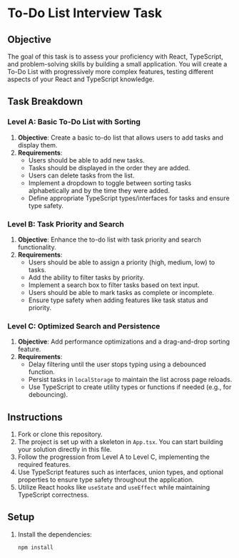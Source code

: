# To-Do List Interview Task

## Objective

The goal of this task is to assess your proficiency with React, TypeScript, and problem-solving skills by building a small application. You will create a To-Do List with progressively more complex features, testing different aspects of your React and TypeScript knowledge.

## Task Breakdown

### Level A: Basic To-Do List with Sorting

1. **Objective**: Create a basic to-do list that allows users to add tasks and display them.
2. **Requirements**:
   - Users should be able to add new tasks.
   - Tasks should be displayed in the order they are added.
   - Users can delete tasks from the list.
   - Implement a dropdown to toggle between sorting tasks alphabetically and by the time they were added.
   - Define appropriate TypeScript types/interfaces for tasks and ensure type safety.

### Level B: Task Priority and Search

1. **Objective**: Enhance the to-do list with task priority and search functionality.
2. **Requirements**:
   - Users should be able to assign a priority (high, medium, low) to tasks.
   - Add the ability to filter tasks by priority.
   - Implement a search box to filter tasks based on text input.
   - Users should be able to mark tasks as complete or incomplete.
   - Ensure type safety when adding features like task status and priority.

### Level C: Optimized Search and Persistence

1. **Objective**: Add performance optimizations and a drag-and-drop sorting feature.
2. **Requirements**:
   - Delay filtering until the user stops typing using a debounced function.
   - Persist tasks in `localStorage` to maintain the list across page reloads.
   - Use TypeScript to create utility types or functions if needed (e.g., for debouncing).

## Instructions

1. Fork or clone this repository.
2. The project is set up with a skeleton in `App.tsx`. You can start building your solution directly in this file.
3. Follow the progression from Level A to Level C, implementing the required features.
4. Use TypeScript features such as interfaces, union types, and optional properties to ensure type safety throughout the application.
5. Utilize React hooks like `useState` and `useEffect` while maintaining TypeScript correctness.

## Setup

1. Install the dependencies:

   ```bash
   npm install
   ```
